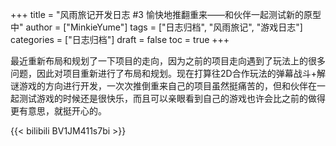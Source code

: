 +++
title = "风雨旅记开发日志 #3 愉快地推翻重来——和伙伴一起测试新的原型中"
author = ["MinkieYume"]
tags = ["日志归档", "风雨旅记", "游戏日志"]
categories = ["日志归档"]
draft = false
toc = true
+++

最近重新布局和规划了一下项目的走向，因为之前的项目走向遇到了玩法上的很多问题，因此对项目重新进行了布局和规划。现在打算往2D合作玩法的弹幕战斗+解谜游戏的方向进行开发，一次次推倒重来自己的项目虽然挺痛苦的，但和伙伴在一起测试游戏的时候还是很快乐，而且可以亲眼看到自己的游戏也许会比之前的做得更有意思，就挺开心的。

{{< bilibili BV1JM411s7bi >}}
